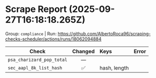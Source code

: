 # Scrape Report (2025-09-27T16:18:18.265Z)

Group: `compliance`  |  Run: https://github.com/AlbertoRoca96/scraping-checks-scheduler/actions/runs/18062094884

| Check | Changed | Keys | Error |
|---|:---:|:--|:--|
| `psa_charizard_pop_total` | — |  |  |
| `sec_aapl_8k_list_hash` | ✅ | hash, length |  |
